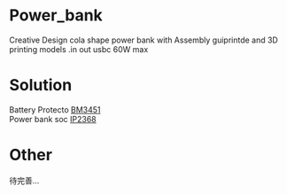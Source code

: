 # Power_bank
Creative Design cola shape power bank with Assembly guiprintde and 3D printing models .in out usbc 60W max
# Solution
   Battery Protecto   [BM3451](http://si-semic.com/upload/1460800283.pdf) \
   Power bank soc     [IP2368](https://file.elecfans.com/web2/M00/22/34/pYYBAGGm13-AB0y0ABfTuwxcTvM923.pdf)

# Other 
 待完善...
